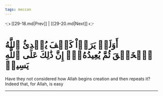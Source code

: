 ```yaml
---
tags: meccan
---
```


👈 [[29-18.md|Prev]] | [[29-20.md|Next]] 👉

# أَوَلَمۡ يَرَوۡاْ كَيۡفَ يُبۡدِئُ ٱللَّهُ ٱلۡخَلۡقَ ثُمَّ يُعِيدُهُۥٓۚ إِنَّ ذَٰلِكَ عَلَى ٱللَّهِ يَسِيرٞ

Have they not considered how Allah begins creation and then repeats it? Indeed that, for Allah, is easy

---

